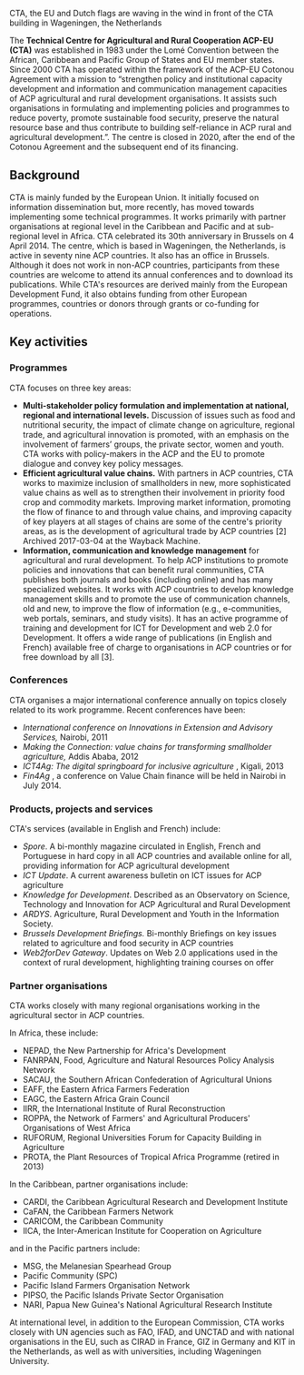 CTA, the EU and Dutch flags are waving in the wind in front of the CTA
building in Wageningen, the Netherlands

The **Technical Centre for Agricultural and Rural Cooperation ACP-EU (CTA)**
was established in 1983 under the Lomé Convention between the African,
Caribbean and Pacific Group of States and EU member states. Since 2000 CTA has
operated within the framework of the ACP-EU Cotonou Agreement with a mission
to “strengthen policy and institutional capacity development and information
and communication management capacities of ACP agricultural and rural
development organisations. It assists such organisations in formulating and
implementing policies and programmes to reduce poverty, promote sustainable
food security, preserve the natural resource base and thus contribute to
building self-reliance in ACP rural and agricultural development.”. The centre
is closed in 2020, after the end of the Cotonou Agreement and the subsequent
end of its financing.

## Background

CTA is mainly funded by the European Union. It initially focused on
information dissemination but, more recently, has moved towards implementing
some technical programmes. It works primarily with partner organisations at
regional level in the Caribbean and Pacific and at sub-regional level in
Africa. CTA celebrated its 30th anniversary in Brussels on 4 April 2014. The
centre, which is based in Wageningen, the Netherlands, is active in seventy
nine ACP countries. It also has an office in Brussels. Although it does not
work in non-ACP countries, participants from these countries are welcome to
attend its annual conferences and to download its publications. While CTA's
resources are derived mainly from the European Development Fund, it also
obtains funding from other European programmes, countries or donors through
grants or co-funding for operations.

## Key activities

### Programmes

CTA focuses on three key areas:

  * **Multi-stakeholder policy formulation and implementation at national, regional and international levels.** Discussion of issues such as food and nutritional security, the impact of climate change on agriculture, regional trade, and agricultural innovation is promoted, with an emphasis on the involvement of farmers’ groups, the private sector, women and youth. CTA works with policy-makers in the ACP and the EU to promote dialogue and convey key policy messages.
  * **Efficient agricultural value chains.** With partners in ACP countries, CTA works to maximize inclusion of smallholders in new, more sophisticated value chains as well as to strengthen their involvement in priority food crop and commodity markets. Improving market information, promoting the flow of finance to and through value chains, and improving capacity of key players at all stages of chains are some of the centre's priority areas, as is the development of agricultural trade by ACP countries [2] Archived 2017-03-04 at the Wayback Machine.
  * **Information, communication and knowledge management** for agricultural and rural development. To help ACP institutions to promote policies and innovations that can benefit rural communities, CTA publishes both journals and books (including online) and has many specialized websites. It works with ACP countries to develop knowledge management skills and to promote the use of communication channels, old and new, to improve the flow of information (e.g., e-communities, web portals, seminars, and study visits). It has an active programme of training and development for ICT for Development and web 2.0 for Development. It offers a wide range of publications (in English and French) available free of charge to organisations in ACP countries or for free download by all [3].

### Conferences

CTA organises a major international conference annually on topics closely
related to its work programme. Recent conferences have been:

  * _International conference on Innovations in Extension and Advisory Services,_ Nairobi, 2011
  * _Making the Connection: value chains for transforming smallholder agriculture,_ Addis Ababa, 2012
  * _ICT4Ag: The digital springboard for inclusive agriculture_ , Kigali, 2013
  * _Fin4Ag_ , a conference on Value Chain finance will be held in Nairobi in July 2014.

### Products, projects and services

CTA's services (available in English and French) include:

  * _Spore_. A bi-monthly magazine circulated in English, French and Portuguese in hard copy in all ACP countries and available online for all, providing information for ACP agricultural development
  * _ICT Update_. A current awareness bulletin on ICT issues for ACP agriculture
  * _Knowledge for Development_. Described as an Observatory on Science, Technology and Innovation for ACP Agricultural and Rural Development
  * _ARDYS_. Agriculture, Rural Development and Youth in the Information Society.
  * _Brussels Development Briefings._ Bi-monthly Briefings on key issues related to agriculture and food security in ACP countries
  * _Web2forDev Gateway_. Updates on Web 2.0 applications used in the context of rural development, highlighting training courses on offer

### Partner organisations

CTA works closely with many regional organisations working in the agricultural
sector in ACP countries.

In Africa, these include:

  * NEPAD, the New Partnership for Africa's Development
  * FANRPAN, Food, Agriculture and Natural Resources Policy Analysis Network
  * SACAU, the Southern African Confederation of Agricultural Unions
  * EAFF, the Eastern Africa Farmers Federation
  * EAGC, the Eastern Africa Grain Council
  * IIRR, the International Institute of Rural Reconstruction
  * ROPPA, the Network of Farmers' and Agricultural Producers' Organisations of West Africa
  * RUFORUM, Regional Universities Forum for Capacity Building in Agriculture
  * PROTA, the Plant Resources of Tropical Africa Programme (retired in 2013)

In the Caribbean, partner organisations include:

  * CARDI, the Caribbean Agricultural Research and Development Institute
  * CaFAN, the Caribbean Farmers Network
  * CARICOM, the Caribbean Community
  * IICA, the Inter-American Institute for Cooperation on Agriculture

and in the Pacific partners include:

  * MSG, the Melanesian Spearhead Group
  * Pacific Community (SPC)
  * Pacific Island Farmers Organisation Network
  * PIPSO, the Pacific Islands Private Sector Organisation
  * NARI, Papua New Guinea's National Agricultural Research Institute

At international level, in addition to the European Commission, CTA works
closely with UN agencies such as FAO, IFAD, and UNCTAD and with national
organisations in the EU, such as CIRAD in France, GIZ in Germany and KIT in
the Netherlands, as well as with universities, including Wageningen
University.